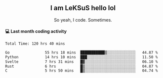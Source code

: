 <h2 align="center">I am LeKSuS hello lol</h2>
<p align="center">So yeah, I code. Sometimes.</p>

#### :computer: Last month coding activity
<!--START_SECTION:waka-->

```txt
Total Time: 120 hrs 40 mins

Go                55 hrs 18 mins  ███████████▒░░░░░░░░░░░░░   44.87 %
Python            14 hrs 10 mins  ███░░░░░░░░░░░░░░░░░░░░░░   11.50 %
Svelte            7 hrs 31 mins   █▓░░░░░░░░░░░░░░░░░░░░░░░   06.10 %
Rust              6 hrs           █▒░░░░░░░░░░░░░░░░░░░░░░░   04.87 %
C                 5 hrs 50 mins   █▒░░░░░░░░░░░░░░░░░░░░░░░   04.74 %
```

<!--END_SECTION:waka-->

